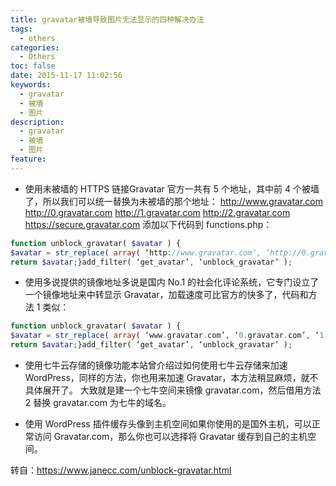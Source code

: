 ```yaml
---
title: gravatar被墙导致图片无法显示的四种解决办法
tags:
  - others
categories:
  - Others
toc: false
date: 2015-11-17 11:02:56
keywords:
  - gravatar
  - 被墙
  - 图片
description:
  - gravatar
  - 被墙
  - 图片
feature:
---
```


* 使用未被墙的 HTTPS 链接Gravatar 官方一共有 5 个地址，其中前 4 个被墙了，所以我们可以统一替换为未被墙的那个地址：
http://www.gravatar.com
http://0.gravatar.com
http://1.gravatar.com
http://2.gravatar.com
https://secure.gravatar.com
添加以下代码到 functions.php：
``` php
function unblock_gravatar( $avatar ) {
$avatar = str_replace( array( ‘http://www.gravatar.com‘, ‘http://0.gravatar.com‘, ‘http://1.gravatar.com‘, ‘http://2.gravatar.com‘ ), ‘https://secure.gravatar.com‘, $avatar );
return $avatar;}add_filter( ‘get_avatar’, ‘unblock_gravatar’ );
```
<!-- more -->
* 使用多说提供的镜像地址多说是国内 No.1 的社会化评论系统，它专门设立了一个镜像地址来中转显示 Gravatar，加载速度可比官方的快多了，代码和方法 1 类似：
``` php
function unblock_gravatar( $avatar ) {
$avatar = str_replace( array( ‘www.gravatar.com’, ‘0.gravatar.com’, ‘1.gravatar.com’, ‘2.gravatar.com’ ), ‘gravatar.duoshuo.com’, $avatar );
return $avatar;}add_filter( ‘get_avatar’, ‘unblock_gravatar’ );
```
* 使用七牛云存储的镜像功能本站曾介绍过如何使用七牛云存储来加速 WordPress，同样的方法，你也用来加速 Gravatar，本方法稍显麻烦，就不具体展开了。
大致就是建一个七牛空间来镜像 gravatar.com，然后借用方法 2 替换 gravatar.com 为七牛的域名。

* 使用 WordPress 插件缓存头像到主机空间如果你使用的是国外主机，可以正常访问 Gravatar.com，那么你也可以选择将 Gravatar 缓存到自己的主机空间。

转自：https://www.janecc.com/unblock-gravatar.html